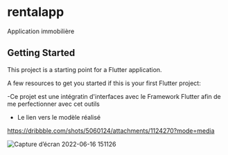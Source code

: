 # rentalapp

Application immobilière

## Getting Started

This project is a starting point for a Flutter application.

A few resources to get you started if this is your first Flutter project:

-Ce projet est une intégratin d'interfaces avec le Framework Flutter afin de me perfectionner avec cet outils

- Le lien vers le modèle réalisé

https://dribbble.com/shots/5060124/attachments/1124270?mode=media



![Capture d’écran 2022-06-16 151126](https://user-images.githubusercontent.com/20001804/174089253-00d1e8d5-c067-4c32-ae25-2510f1de6921.png)

